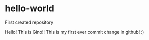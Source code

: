 # hello-world
First created repository


Hello! This is Gino!!
This is my first ever commit change in github! :)
